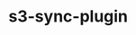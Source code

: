 # s3-sync-plugin

<!-- - name: Sync to S3
  uses: <your GitHub username>/<your repository name>@main
  with:
    source: <your source directory or file path>
    destination: <your S3 bucket path>
    aws_access_key_id: ${{ secrets.AWS_ACCESS_KEY_ID }}
    aws_secret_access_key: ${{ secrets.AWS_SECRET_ACCESS_KEY }} -->


